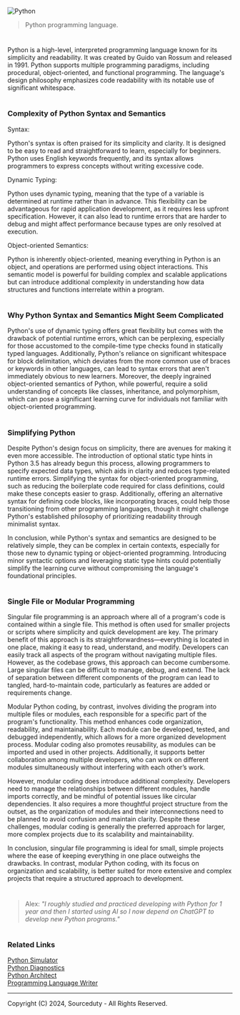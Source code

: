![Python](https://github.com/sourceduty/Python/assets/123030236/6241a66e-dc5b-4052-9c79-c3fb47e263fb)

> Python programming language.

#

Python is a high-level, interpreted programming language known for its simplicity and readability. It was created by Guido van Rossum and released in 1991. Python supports multiple programming paradigms, including procedural, object-oriented, and functional programming. The language's design philosophy emphasizes code readability with its notable use of significant whitespace.

#
### Complexity of Python Syntax and Semantics

Syntax:

Python's syntax is often praised for its simplicity and clarity. It is designed to be easy to read and straightforward to learn, especially for beginners. Python uses English keywords frequently, and its syntax allows programmers to express concepts without writing excessive code.

Dynamic Typing:

Python uses dynamic typing, meaning that the type of a variable is determined at runtime rather than in advance. This flexibility can be advantageous for rapid application development, as it requires less upfront specification. However, it can also lead to runtime errors that are harder to debug and might affect performance because types are only resolved at execution.

Object-oriented Semantics:

Python is inherently object-oriented, meaning everything in Python is an object, and operations are performed using object interactions. This semantic model is powerful for building complex and scalable applications but can introduce additional complexity in understanding how data structures and functions interrelate within a program.

#
### Why Python Syntax and Semantics Might Seem Complicated

Python's use of dynamic typing offers great flexibility but comes with the drawback of potential runtime errors, which can be perplexing, especially for those accustomed to the compile-time type checks found in statically typed languages. Additionally, Python's reliance on significant whitespace for block delimitation, which deviates from the more common use of braces or keywords in other languages, can lead to syntax errors that aren't immediately obvious to new learners. Moreover, the deeply ingrained object-oriented semantics of Python, while powerful, require a solid understanding of concepts like classes, inheritance, and polymorphism, which can pose a significant learning curve for individuals not familiar with object-oriented programming.

#
### Simplifying Python

Despite Python's design focus on simplicity, there are avenues for making it even more accessible. The introduction of optional static type hints in Python 3.5 has already begun this process, allowing programmers to specify expected data types, which aids in clarity and reduces type-related runtime errors. Simplifying the syntax for object-oriented programming, such as reducing the boilerplate code required for class definitions, could make these concepts easier to grasp. Additionally, offering an alternative syntax for defining code blocks, like incorporating braces, could help those transitioning from other programming languages, though it might challenge Python's established philosophy of prioritizing readability through minimalist syntax.

In conclusion, while Python's syntax and semantics are designed to be relatively simple, they can be complex in certain contexts, especially for those new to dynamic typing or object-oriented programming. Introducing minor syntactic options and leveraging static type hints could potentially simplify the learning curve without compromising the language's foundational principles.

#
### Single File or Modular Programming

Singular file programming is an approach where all of a program's code is contained within a single file. This method is often used for smaller projects or scripts where simplicity and quick development are key. The primary benefit of this approach is its straightforwardness—everything is located in one place, making it easy to read, understand, and modify. Developers can easily track all aspects of the program without navigating multiple files. However, as the codebase grows, this approach can become cumbersome. Large singular files can be difficult to manage, debug, and extend. The lack of separation between different components of the program can lead to tangled, hard-to-maintain code, particularly as features are added or requirements change.

Modular Python coding, by contrast, involves dividing the program into multiple files or modules, each responsible for a specific part of the program's functionality. This method enhances code organization, readability, and maintainability. Each module can be developed, tested, and debugged independently, which allows for a more organized development process. Modular coding also promotes reusability, as modules can be imported and used in other projects. Additionally, it supports better collaboration among multiple developers, who can work on different modules simultaneously without interfering with each other’s work.

However, modular coding does introduce additional complexity. Developers need to manage the relationships between different modules, handle imports correctly, and be mindful of potential issues like circular dependencies. It also requires a more thoughtful project structure from the outset, as the organization of modules and their interconnections need to be planned to avoid confusion and maintain clarity. Despite these challenges, modular coding is generally the preferred approach for larger, more complex projects due to its scalability and maintainability.

In conclusion, singular file programming is ideal for small, simple projects where the ease of keeping everything in one place outweighs the drawbacks. In contrast, modular Python coding, with its focus on organization and scalability, is better suited for more extensive and complex projects that require a structured approach to development.

#
> Alex: *"I roughly studied and practiced developing with Python for 1 year and then I started using AI so I now depend on ChatGPT to develop new Python programs."*
#
### Related Links

[Python Simulator](https://chat.openai.com/g/g-NLUSBfccY-python-simulator)
<br>
[Python Diagnostics](https://chat.openai.com/g/g-NnT93PRw6-python-diagnostics)
<br>
[Python Architect](https://chat.openai.com/g/g-ltK2f7Fkk-python-architect)
<br>
[Programming Language Writer](https://github.com/sourceduty/Programming_Language_Writer)

***
Copyright (C) 2024, Sourceduty - All Rights Reserved.
